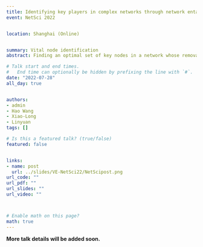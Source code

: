 ```yaml
---
title: Identifying key players in complex networks through network entanglement
event: NetSci 2022


location: Shanghai (Online)


summary: Vital node identification
abstract: Finding an optimal set of key nodes in a network whose removal from the network would dismantle the network is one of the fundamental research problems of Network Science. In this paper, we introduce an entanglement-based dismantling framework, which captures the network's transport properties and enables new insights into the intrinsic topological features of the complex system.

# Talk start and end times.
#   End time can optionally be hidden by prefixing the line with `#`.
date: "2022-07-28"
all_day: true


authors: 
- admin
- Hao Wang
- Xiao-Long
- Linyuan
tags: []

# Is this a featured talk? (true/false)
featured: false


links:
- name: post
  url: ../slides/VE-NetSci22/NetScipost.png
url_code: ""
url_pdf: ""
url_slides: ""
url_video: ""



# Enable math on this page?
math: true
---
```


**More talk details will be added soon.**
